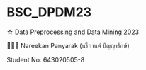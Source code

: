 # BSC_DPDM23

☆ Data Preprocessing and Data Mining 2023

 👩🏼‍🦰 Nareekan Panyarak (นรีกานต์ ปัญญารักษ์) 

Student No. 643020505-8 
